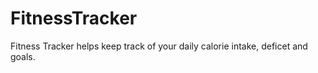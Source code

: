 # FitnessTracker

Fitness Tracker helps keep track of your daily calorie intake, deficet and goals. 
